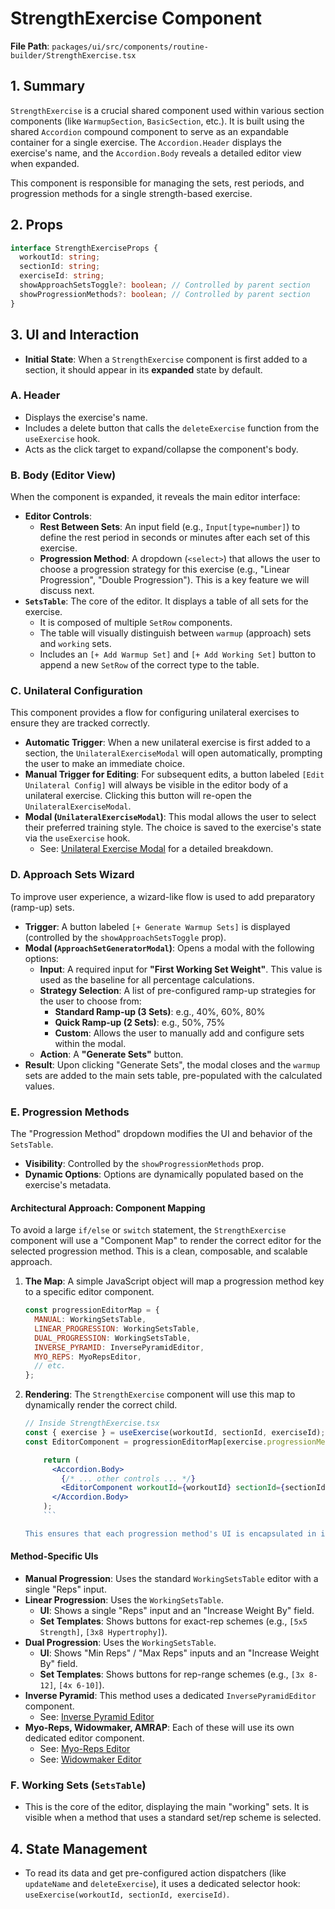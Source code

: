# StrengthExercise Component

**File Path**: `packages/ui/src/components/routine-builder/StrengthExercise.tsx`

## 1. Summary

`StrengthExercise` is a crucial shared component used within various section components (like `WarmupSection`, `BasicSection`, etc.). It is built using the shared `Accordion` compound component to serve as an expandable container for a single exercise. The `Accordion.Header` displays the exercise's name, and the `Accordion.Body` reveals a detailed editor view when expanded.

This component is responsible for managing the sets, rest periods, and progression methods for a single strength-based exercise.

## 2. Props

```typescript
interface StrengthExerciseProps {
  workoutId: string;
  sectionId: string;
  exerciseId: string;
  showApproachSetsToggle?: boolean; // Controlled by parent section
  showProgressionMethods?: boolean; // Controlled by parent section
}
```

## 3. UI and Interaction

- **Initial State**: When a `StrengthExercise` component is first added to a section, it should appear in its **expanded** state by default.

### A. Header

- Displays the exercise's name.
- Includes a delete button that calls the `deleteExercise` function from the `useExercise` hook.
- Acts as the click target to expand/collapse the component's body.

### B. Body (Editor View)

When the component is expanded, it reveals the main editor interface:

- **Editor Controls**:
  - **Rest Between Sets**: An input field (e.g., `Input[type=number]`) to define the rest period in seconds or minutes after each set of this exercise.
  - **Progression Method**: A dropdown (`<select>`) that allows the user to choose a progression strategy for this exercise (e.g., "Linear Progression", "Double Progression"). This is a key feature we will discuss next.
- **`SetsTable`**: The core of the editor. It displays a table of all sets for the exercise.
  - It is composed of multiple `SetRow` components.
  - The table will visually distinguish between `warmup` (approach) sets and `working` sets.
  - Includes an `[+ Add Warmup Set]` and `[+ Add Working Set]` button to append a new `SetRow` of the correct type to the table.

### C. Unilateral Configuration

This component provides a flow for configuring unilateral exercises to ensure they are tracked correctly.

- **Automatic Trigger**: When a new unilateral exercise is first added to a section, the `UnilateralExerciseModal` will open automatically, prompting the user to make an immediate choice.
- **Manual Trigger for Editing**: For subsequent edits, a button labeled `[Edit Unilateral Config]` will always be visible in the editor body of a unilateral exercise. Clicking this button will re-open the `UnilateralExerciseModal`.
- **Modal (`UnilateralExerciseModal`)**: This modal allows the user to select their preferred training style. The choice is saved to the exercise's state via the `useExercise` hook.
  - See: [Unilateral Exercise Modal](./unilateral-exercise-modal.md) for a detailed breakdown.

### D. Approach Sets Wizard

To improve user experience, a wizard-like flow is used to add preparatory (ramp-up) sets.

- **Trigger**: A button labeled `[+ Generate Warmup Sets]` is displayed (controlled by the `showApproachSetsToggle` prop).
- **Modal (`ApproachSetGeneratorModal`)**: Opens a modal with the following options:
  - **Input**: A required input for **"First Working Set Weight"**. This value is used as the baseline for all percentage calculations.
  - **Strategy Selection**: A list of pre-configured ramp-up strategies for the user to choose from:
    - **Standard Ramp-up (3 Sets)**: e.g., 40%, 60%, 80%
    - **Quick Ramp-up (2 Sets)**: e.g., 50%, 75%
    - **Custom**: Allows the user to manually add and configure sets within the modal.
  - **Action**: A **"Generate Sets"** button.
- **Result**: Upon clicking "Generate Sets", the modal closes and the `warmup` sets are added to the main sets table, pre-populated with the calculated values.

### E. Progression Methods

The "Progression Method" dropdown modifies the UI and behavior of the `SetsTable`.

- **Visibility**: Controlled by the `showProgressionMethods` prop.
- **Dynamic Options**: Options are dynamically populated based on the exercise's metadata.

#### Architectural Approach: Component Mapping

To avoid a large `if/else` or `switch` statement, the `StrengthExercise` component will use a "Component Map" to render the correct editor for the selected progression method. This is a clean, composable, and scalable approach.

1.  **The Map**: A simple JavaScript object will map a progression method key to a specific editor component.

    ```javascript
    const progressionEditorMap = {
      MANUAL: WorkingSetsTable,
      LINEAR_PROGRESSION: WorkingSetsTable,
      DUAL_PROGRESSION: WorkingSetsTable,
      INVERSE_PYRAMID: InversePyramidEditor,
      MYO_REPS: MyoRepsEditor,
      // etc.
    };
    ```

2.  **Rendering**: The `StrengthExercise` component will use this map to dynamically render the correct child.

    ````jsx
    // Inside StrengthExercise.tsx
    const { exercise } = useExercise(workoutId, sectionId, exerciseId);
    const EditorComponent = progressionEditorMap[exercise.progressionMethod];

        return (
          <Accordion.Body>
            {/* ... other controls ... */}
            <EditorComponent workoutId={workoutId} sectionId={sectionId} exerciseId={exerciseId} />
          </Accordion.Body>
        );
        ```

    This ensures that each progression method's UI is encapsulated in its own component (e.g., `InversePyramidEditor`), which will be documented separately.
    ````

#### Method-Specific UIs

- **Manual Progression**: Uses the standard `WorkingSetsTable` editor with a single "Reps" input.
- **Linear Progression**: Uses the `WorkingSetsTable`.
  - **UI**: Shows a single "Reps" input and an "Increase Weight By" field.
  - **Set Templates**: Shows buttons for exact-rep schemes (e.g., `[5x5 Strength]`, `[3x8 Hypertrophy]`).
- **Dual Progression**: Uses the `WorkingSetsTable`.
  - **UI**: Shows "Min Reps" / "Max Reps" inputs and an "Increase Weight By" field.
  - **Set Templates**: Shows buttons for rep-range schemes (e.g., `[3x 8-12]`, `[4x 6-10]`).
- **Inverse Pyramid**: This method uses a dedicated `InversePyramidEditor` component.
  - See: [Inverse Pyramid Editor](./../progression-editors/inverse-pyramid-editor.md)
- **Myo-Reps, Widowmaker, AMRAP**: Each of these will use its own dedicated editor component.
  - See: [Myo-Reps Editor](./../progression-editors/myo-reps-editor.md)
  - See: [Widowmaker Editor](./../progression-editors/widowmaker-editor.md)

### F. Working Sets (`SetsTable`)

- This is the core of the editor, displaying the main "working" sets. It is visible when a method that uses a standard set/rep scheme is selected.

## 4. State Management

- To read its data and get pre-configured action dispatchers (like `updateName` and `deleteExercise`), it uses a dedicated selector hook: `useExercise(workoutId, sectionId, exerciseId)`.
